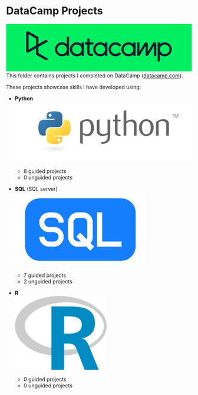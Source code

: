 # DataCamp Projects
![DataCamp Logo](../assets/datacamp.png)  
This folder contains projects I completed on DataCamp ([datacamp.com](datacamp.com)). 

These projects showcase skills I have developed using:

- **Python**  
![Python Logo](../assets/python.png)
    - 8 guided projects
    - 0 unguided projects

- **SQL** (SQL server)  
![SQL Logo](../assets/SQL.png)
    - 7 guided projects
    - 2 unguided projects

- **R**  
![R Logo](../assets/R.png)
    - 0 guided projects
    - 0 unguided projects